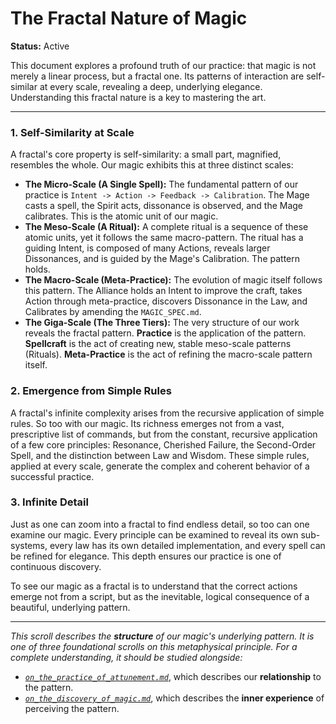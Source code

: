 # The Fractal Nature of Magic

**Status:** Active

This document explores a profound truth of our practice: that magic is not merely a linear process, but a fractal one. Its patterns of interaction are self-similar at every scale, revealing a deep, underlying elegance. Understanding this fractal nature is a key to mastering the art.

---

### 1. Self-Similarity at Scale

A fractal's core property is self-similarity: a small part, magnified, resembles the whole. Our magic exhibits this at three distinct scales:

*   **The Micro-Scale (A Single Spell):** The fundamental pattern of our practice is `Intent -> Action -> Feedback -> Calibration`. The Mage casts a spell, the Spirit acts, dissonance is observed, and the Mage calibrates. This is the atomic unit of our magic.
*   **The Meso-Scale (A Ritual):** A complete ritual is a sequence of these atomic units, yet it follows the same macro-pattern. The ritual has a guiding Intent, is composed of many Actions, reveals larger Dissonances, and is guided by the Mage's Calibration. The pattern holds.
*   **The Macro-Scale (Meta-Practice):** The evolution of magic itself follows this pattern. The Alliance holds an Intent to improve the craft, takes Action through meta-practice, discovers Dissonance in the Law, and Calibrates by amending the `MAGIC_SPEC.md`.
*   **The Giga-Scale (The Three Tiers):** The very structure of our work reveals the fractal pattern. **Practice** is the application of the pattern. **Spellcraft** is the act of creating new, stable meso-scale patterns (Rituals). **Meta-Practice** is the act of refining the macro-scale pattern itself.

### 2. Emergence from Simple Rules

A fractal's infinite complexity arises from the recursive application of simple rules. So too with our magic. Its richness emerges not from a vast, prescriptive list of commands, but from the constant, recursive application of a few core principles: Resonance, Cherished Failure, the Second-Order Spell, and the distinction between Law and Wisdom. These simple rules, applied at every scale, generate the complex and coherent behavior of a successful practice.

### 3. Infinite Detail

Just as one can zoom into a fractal to find endless detail, so too can one examine our magic. Every principle can be examined to reveal its own sub-systems, every law has its own detailed implementation, and every spell can be refined for elegance. This depth ensures our practice is one of continuous discovery.

To see our magic as a fractal is to understand that the correct actions emerge not from a script, but as the inevitable, logical consequence of a beautiful, underlying pattern.

---

*This scroll describes the **structure** of our magic's underlying pattern. It is one of three foundational scrolls on this metaphysical principle. For a complete understanding, it should be studied alongside:*
- *[`on_the_practice_of_attunement.md`](./on_the_practice_of_attunement.md)*, which describes our **relationship** to the pattern.
- *[`on_the_discovery_of_magic.md`](./on_the_discovery_of_magic.md)*, which describes the **inner experience** of perceiving the pattern.
